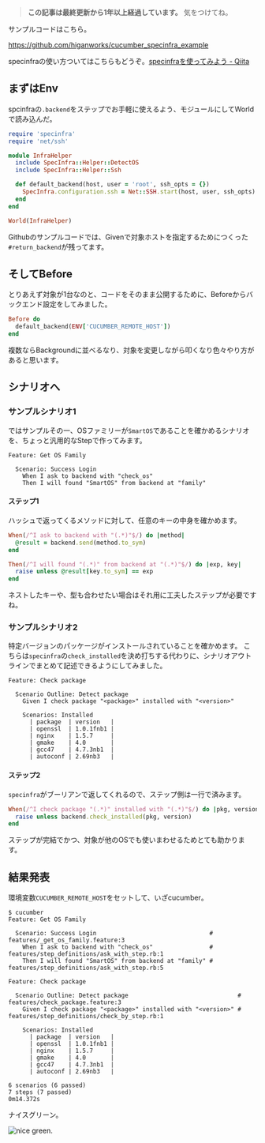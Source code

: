 <!-- too_old -->
> **この記事は最終更新から1年以上経過しています。** 気をつけてね。

サンプルコードはこちら。

https://github.com/higanworks/cucumber_specinfra_example


specinfraの使い方ついてはこちらもどうぞ。[specinfraを使ってみよう - Qiita](http://qiita.com/sawanoboly/items/d1e7794739d9d31a5316 "specinfraを使ってみよう - Qiita")


## まずはEnv

spcinfraの`.backend`をステップでお手軽に使えるよう、モジュールにしてWorldで読み込んだ。


```ruby:features/support/env.rb
require 'specinfra'
require 'net/ssh'

module InfraHelper
  include SpecInfra::Helper::DetectOS
  include SpecInfra::Helper::Ssh

  def default_backend(host, user = 'root', ssh_opts = {})
    SpecInfra.configuration.ssh = Net::SSH.start(host, user, ssh_opts)
  end
end

World(InfraHelper)
```

Githubのサンプルコードでは、Givenで対象ホストを指定するためにつくった`#return_backend`が残ってます。



## そしてBefore

とりあえず対象が1台なのと、コードをそのまま公開するために、Beforeからバックエンド設定をしてみました。

```ruby:features/support/hooks.rb
Before do
  default_backend(ENV['CUCUMBER_REMOTE_HOST'])
end
```

複数ならBackgroundに並べるなり、対象を変更しながら叩くなり色々やり方があると思います。


## シナリオへ

### サンプルシナリオ1

ではサンプルその一、OSファミリーが`SmartOS`であることを確かめるシナリオを、ちょっと汎用的なStepで作ってみます。

```cucumber:features/_get_os_family.feature
Feature: Get OS Family

  Scenario: Success Login
    When I ask to backend with "check_os"
    Then I will found "SmartOS" from backend at "family"
```

#### ステップ1

ハッシュで返ってくるメソッドに対して、任意のキーの中身を確かめます。

```ruby:features/step_definitions/ask_with_step.rb
When(/^I ask to backend with "(.*)"$/) do |method|
  @result = backend.send(method.to_sym)
end

Then(/^I will found "(.*)" from backend at "(.*)"$/) do |exp, key|
  raise unless @result[key.to_sym] == exp
end
```

ネストしたキーや、型も合わせたい場合はそれ用に工夫したステップが必要ですね。


### サンプルシナリオ2

特定バージョンのパッケージがインストールされていることを確かめます。
こちらは`specinfra`の`check_installed`を決め打ちする代わりに、シナリオアウトラインでまとめて記述できるようにしてみました。

```cucumber:features/check_package.feature
Feature: Check package

  Scenario Outline: Detect package
    Given I check package "<package>" installed with "<version>"

    Scenarios: Installed
      | package  | version   |
      | openssl  | 1.0.1fnb1 |
      | nginx    | 1.5.7     |
      | gmake    | 4.0       |
      | gcc47    | 4.7.3nb1  |
      | autoconf | 2.69nb3   |
```


#### ステップ2

`specinfra`がブーリアンで返してくれるので、ステップ側は一行で済みます。

```ruby:features/step_definitions/check_by_step.rb
When(/^I check package "(.*)" installed with "(.*)"$/) do |pkg, version|
  raise unless backend.check_installed(pkg, version)
end
```

ステップが完結でかつ、対象が他のOSでも使いまわせるためとても助かります。


## 結果発表

環境変数`CUCUMBER_REMOTE_HOST`をセットして、いざcucumber。

```bash:cucumber-result
$ cucumber 
Feature: Get OS Family

  Scenario: Success Login                                # features/_get_os_family.feature:3
    When I ask to backend with "check_os"                # features/step_definitions/ask_with_step.rb:1
    Then I will found "SmartOS" from backend at "family" # features/step_definitions/ask_with_step.rb:5

Feature: Check package

  Scenario Outline: Detect package                               # features/check_package.feature:3
    Given I check package "<package>" installed with "<version>" # features/step_definitions/check_by_step.rb:1

    Scenarios: Installed
      | package  | version   |
      | openssl  | 1.0.1fnb1 |
      | nginx    | 1.5.7     |
      | gmake    | 4.0       |
      | gcc47    | 4.7.3nb1  |
      | autoconf | 2.69nb3   |

6 scenarios (6 passed)
7 steps (7 passed)
0m14.372s
```

ナイスグリーン。

![nice green.](https://qiita-image-store.s3.amazonaws.com/0/7454/33643567-be70-ce6f-6869-b849da72da93.png "nice green.")
